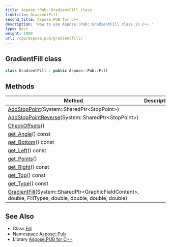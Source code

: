 ```yaml
---
title: Aspose::Pub::GradientFill class
linktitle: GradientFill
second_title: Aspose.PUB for C++
description: 'How to use Aspose::Pub::GradientFill class in C++.'
type: docs
weight: 1000
url: /cpp/aspose.pub/gradientfill/
---
```

## GradientFill class




```cpp
class GradientFill : public Aspose::Pub::Fill
```

## Methods

| Method | Description |
| --- | --- |
| [AddStopPoint](./addstoppoint/)(System::SharedPtr\<StopPoint\>) |  |
| [AddStopPointReverse](./addstoppointreverse/)(System::SharedPtr\<StopPoint\>) |  |
| [CheckOffsets](./checkoffsets/)() |  |
| [get_Angle](./get_angle/)() const |  |
| [get_Bottom](./get_bottom/)() const |  |
| [get_Left](./get_left/)() const |  |
| [get_Points](./get_points/)() |  |
| [get_Right](./get_right/)() const |  |
| [get_Top](./get_top/)() const |  |
| [get_Type](./get_type/)() const |  |
| [GradientFill](./gradientfill/)(System::SharedPtr\<GraphicFieldContent\>, double, FillTypes, double, double, double, double) |  |
## See Also

* Class [Fill](../fill/)
* Namespace [Aspose::Pub](../)
* Library [Aspose.PUB for C++](../../)

